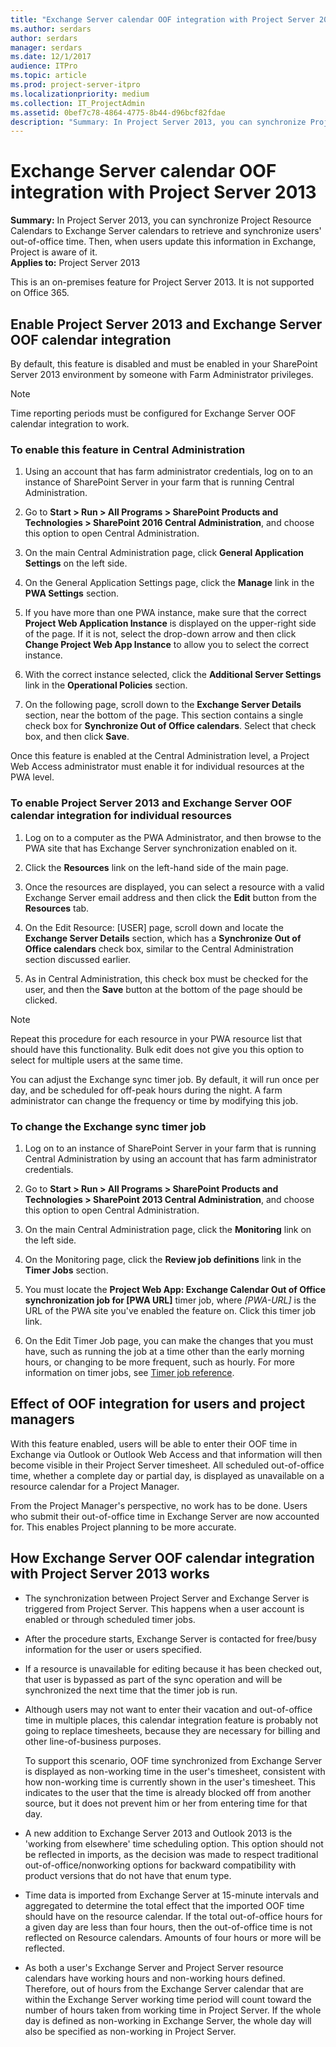 ```yaml
---
title: "Exchange Server calendar OOF integration with Project Server 2013"
ms.author: serdars
author: serdars
manager: serdars
ms.date: 12/1/2017
audience: ITPro
ms.topic: article
ms.prod: project-server-itpro
ms.localizationpriority: medium
ms.collection: IT_ProjectAdmin
ms.assetid: 0bef7c78-4864-4775-8b44-d96bcf82fdae
description: "Summary: In Project Server 2013, you can synchronize Project Resource Calendars to Exchange Server calendars to retrieve and synchronize users' out-of-office time. Then, when users update this information in Exchange, Project is aware of it."
---
```


# Exchange Server calendar OOF integration with Project Server 2013
 
 **Summary:** In Project Server 2013, you can synchronize Project Resource Calendars to Exchange Server calendars to retrieve and synchronize users' out-of-office time. Then, when users update this information in Exchange, Project is aware of it.<br/>
**Applies to:** Project Server 2013
  
This is an on-premises feature for Project Server 2013. It is not supported on Office 365. 
  
## Enable Project Server 2013 and Exchange Server OOF calendar integration

By default, this feature is disabled and must be enabled in your SharePoint Server 2013 environment by someone with Farm Administrator privileges.
  
> [!NOTE]
> Time reporting periods must be configured for Exchange Server OOF calendar integration to work. 
  
### To enable this feature in Central Administration

1. Using an account that has farm administrator credentials, log on to an instance of SharePoint Server in your farm that is running Central Administration.
    
2. Go to **Start > Run > All Programs > SharePoint Products and Technologies > SharePoint 2016 Central Administration**, and choose this option to open Central Administration.
    
3. On the main Central Administration page, click **General Application Settings** on the left side.
    
4. On the General Application Settings page, click the **Manage** link in the **PWA Settings** section.
    
5. If you have more than one PWA instance, make sure that the correct **Project Web Application Instance** is displayed on the upper-right side of the page. If it is not, select the drop-down arrow and then click **Change Project Web App Instance** to allow you to select the correct instance.
    
6. With the correct instance selected, click the **Additional Server Settings** link in the **Operational Policies** section.
    
7. On the following page, scroll down to the **Exchange Server Details** section, near the bottom of the page. This section contains a single check box for **Synchronize Out of Office calendars**. Select that check box, and then click **Save**.
    
Once this feature is enabled at the Central Administration level, a Project Web Access administrator must enable it for individual resources at the PWA level.
  
### To enable Project Server 2013 and Exchange Server OOF calendar integration for individual resources

1. Log on to a computer as the PWA Administrator, and then browse to the PWA site that has Exchange Server synchronization enabled on it.
    
2. Click the **Resources** link on the left-hand side of the main page.
    
3. Once the resources are displayed, you can select a resource with a valid Exchange Server email address and then click the **Edit** button from the **Resources** tab.
    
4. On the Edit Resource: [USER] page, scroll down and locate the **Exchange Server Details** section, which has a **Synchronize Out of Office calendars** check box, similar to the Central Administration section discussed earlier.
    
5. As in Central Administration, this check box must be checked for the user, and then the **Save** button at the bottom of the page should be clicked.
    
> [!NOTE]
> Repeat this procedure for each resource in your PWA resource list that should have this functionality. Bulk edit does not give you this option to select for multiple users at the same time. 
  
You can adjust the Exchange sync timer job. By default, it will run once per day, and be scheduled for off-peak hours during the night. A farm administrator can change the frequency or time by modifying this job.
  
### To change the Exchange sync timer job

1. Log on to an instance of SharePoint Server in your farm that is running Central Administration by using an account that has farm administrator credentials.
    
2. Go to **Start > Run > All Programs > SharePoint Products and Technologies > SharePoint 2013 Central Administration**, and choose this option to open Central Administration.
    
3. On the main Central Administration page, click the **Monitoring** link on the left side.
    
4. On the Monitoring page, click the **Review job definitions** link in the **Timer Jobs** section.
    
5. You must locate the **Project Web App: Exchange Calendar Out of Office synchronization job for [PWA URL]** timer job, where _[PWA-URL]_ is the URL of the PWA site you've enabled the feature on. Click this timer job link.
    
6. On the Edit Timer Job page, you can make the changes that you must have, such as running the job at a time other than the early morning hours, or changing to be more frequent, such as hourly. For more information on timer jobs, see [Timer job reference](/sharepoint/technical-reference/default-timer-jobs-in-sharepoint-server-2016).
    
## Effect of OOF integration for users and project managers

With this feature enabled, users will be able to enter their OOF time in Exchange via Outlook or Outlook Web Access and that information will then become visible in their Project Server timesheet. All scheduled out-of-office time, whether a complete day or partial day, is displayed as unavailable on a resource calendar for a Project Manager.
  
From the Project Manager's perspective, no work has to be done. Users who submit their out-of-office time in Exchange Server are now accounted for. This enables Project planning to be more accurate.
  
## How Exchange Server OOF calendar integration with Project Server 2013 works

- The synchronization between Project Server and Exchange Server is triggered from Project Server. This happens when a user account is enabled or through scheduled timer jobs.
    
- After the procedure starts, Exchange Server is contacted for free/busy information for the user or users specified.
    
- If a resource is unavailable for editing because it has been checked out, that user is bypassed as part of the sync operation and will be synchronized the next time that the timer job is run.
    
- Although users may not want to enter their vacation and out-of-office time in multiple places, this calendar integration feature is probably not going to replace timesheets, because they are necessary for billing and other line-of-business purposes.
    
    To support this scenario, OOF time synchronized from Exchange Server is displayed as non-working time in the user's timesheet, consistent with how non-working time is currently shown in the user's timesheet. This indicates to the user that the time is already blocked off from another source, but it does not prevent him or her from entering time for that day.
    
- A new addition to Exchange Server 2013 and Outlook 2013 is the 'working from elsewhere' time scheduling option. This option should not be reflected in imports, as the decision was made to respect traditional out-of-office/nonworking options for backward compatibility with product versions that do not have that enum type.
    
- Time data is imported from Exchange Server at 15-minute intervals and aggregated to determine the total effect that the imported OOF time should have on the resource calendar. If the total out-of-office hours for a given day are less than four hours, then the out-of-office time is not reflected on Resource calendars. Amounts of four hours or more will be reflected.
    
- As both a user's Exchange Server and Project Server resource calendars have working hours and non-working hours defined. Therefore, out of hours from the Exchange Server calendar that are within the Exchange Server working time period will count toward the number of hours taken from working time in Project Server. If the whole day is defined as non-working in Exchange Server, the whole day will also be specified as non-working in Project Server.
